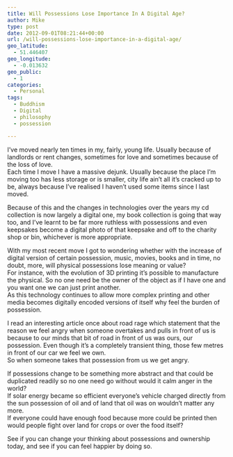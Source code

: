 ```yaml
---
title: Will Possessions Lose Importance In A Digital Age?
author: Mike
type: post
date: 2012-09-01T08:21:44+00:00
url: /will-possessions-lose-importance-in-a-digital-age/
geo_latitude:
  - 51.446407
geo_longitude:
  - -0.013632
geo_public:
  - 1
categories:
  - Personal
tags:
  - Buddhism
  - Digital
  - philosophy
  - possession

---
```

I&#8217;ve moved nearly ten times in my, fairly, young life. Usually because of landlords or rent changes, sometimes for love and sometimes because of the loss of love.  
Each time I move I have a massive dejunk. Usually because the place I&#8217;m moving too has less storage or is smaller, city life ain&#8217;t all it&#8217;s cracked up to be, always because I&#8217;ve realised I haven&#8217;t used some items since I last moved. 

Because of this and the changes in technologies over the years my cd collection is now largely a digital one, my book collection is going that way too, and I&#8217;ve learnt to be far more ruthless with possessions and even keepsakes become a digital photo of that keepsake and off to the charity shop or bin, whichever is more appropriate.

With my most recent move I got to wondering whether with the increase of digital version of certain possession, music, movies, books and in time, no doubt, more, will physical possessions lose meaning or value?  
For instance, with the evolution of 3D printing it&#8217;s possible to manufacture the physical. So no one need be the owner of the object as if I have one and you want one we can just print another.  
As this technology continues to allow more complex printing and other media becomes digitally encoded versions of itself why feel the burden of possession.

I read an interesting article once about road rage which statement that the reason we feel angry when someone overtakes and pulls in front of us is because to our minds that bit of road in front of us was ours, our possession. Even though it&#8217;s a completely transient thing, those few metres in front of our car we feel we own.  
So when someone takes that possession from us we get angry.

If possessions change to be something more abstract and that could be duplicated readily so no one need go without would it calm anger in the world?  
If solar energy became so efficient everyone&#8217;s vehicle charged directly from the sun possession of oil and of land that oil was on wouldn&#8217;t matter any more.  
If everyone could have enough food because more could be printed then would people fight over land for crops or over the food itself?

See if you can change your thinking about possessions and ownership today, and see if you can feel happier by doing so.